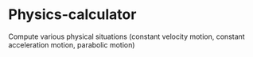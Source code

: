 # Physics-calculator
Compute various physical situations (constant velocity motion, constant acceleration motion, parabolic motion)
